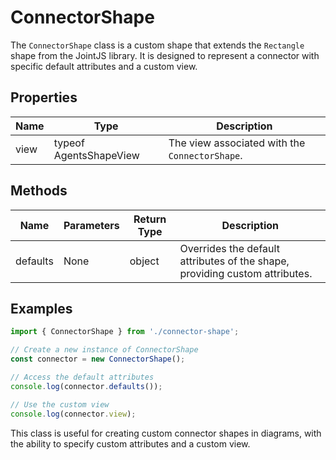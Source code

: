 # ConnectorShape

The `ConnectorShape` class is a custom shape that extends the `Rectangle` shape from the JointJS library. It is designed to represent a connector with specific default attributes and a custom view.

## Properties

| Name  | Type                | Description                                      |
|-------|---------------------|--------------------------------------------------|
| view  | typeof AgentsShapeView | The view associated with the `ConnectorShape`. |

## Methods

| Name       | Parameters | Return Type | Description                                                                 |
|------------|------------|-------------|-----------------------------------------------------------------------------|
| defaults   | None       | object      | Overrides the default attributes of the shape, providing custom attributes. |

## Examples

```typescript
import { ConnectorShape } from './connector-shape';

// Create a new instance of ConnectorShape
const connector = new ConnectorShape();

// Access the default attributes
console.log(connector.defaults());

// Use the custom view
console.log(connector.view);
```

This class is useful for creating custom connector shapes in diagrams, with the ability to specify custom attributes and a custom view.